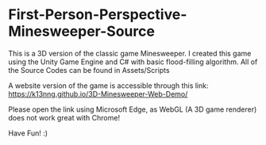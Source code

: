 # First-Person-Perspective-Minesweeper-Source
 
This is a 3D version of the classic game Minesweeper. I created this game using the Unity Game Engine and C# with basic flood-filling algorithm.
All of the Source Codes can be found in Assets/Scripts

A website version of the game is accessible through this link: https://k13nng.github.io/3D-Minesweeper-Web-Demo/

Please open the link using Microsoft Edge, as WebGL (A 3D game renderer) does not work great with Chrome!

Have Fun! :)
